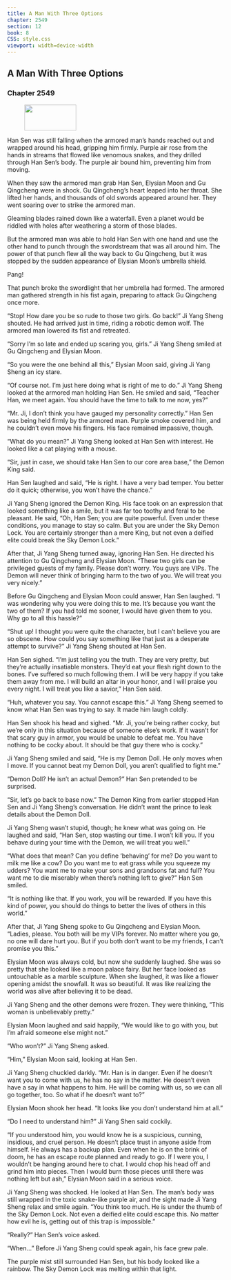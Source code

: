 ```yaml
---
title: A Man With Three Options
chapter: 2549
section: 12
book: 8
CSS: style.css
viewport: width=device-width
---
```


## A Man With Three Options

### Chapter 2549

<figure>
	<img src="../Images/gem.gif" alt="" id="gem" width="120" height="60" />
</figure>

Han Sen was still falling when the armored man’s hands reached out and wrapped around his head, gripping him firmly. Purple air rose from the hands in streams that flowed like venomous snakes, and they drilled through Han Sen’s body. The purple air bound him, preventing him from moving.

When they saw the armored man grab Han Sen, Elysian Moon and Gu Qingcheng were in shock. Gu Qingcheng’s heart leaped into her throat. She lifted her hands, and thousands of old swords appeared around her. They went soaring over to strike the armored man.

Gleaming blades rained down like a waterfall. Even a planet would be riddled with holes after weathering a storm of those blades.

But the armored man was able to hold Han Sen with one hand and use the other hand to punch through the swordstream that was all around him. The power of that punch flew all the way back to Gu Qingcheng, but it was stopped by the sudden appearance of Elysian Moon’s umbrella shield.

Pang!

That punch broke the swordlight that her umbrella had formed. The armored man gathered strength in his fist again, preparing to attack Gu Qingcheng once more.

“Stop! How dare you be so rude to those two girls. Go back!” Ji Yang Sheng shouted. He had arrived just in time, riding a robotic demon wolf. The armored man lowered its fist and retreated.

“Sorry I’m so late and ended up scaring you, girls.” Ji Yang Sheng smiled at Gu Qingcheng and Elysian Moon.

“So you were the one behind all this,” Elysian Moon said, giving Ji Yang Sheng an icy stare.

“Of course not. I’m just here doing what is right of me to do.” Ji Yang Sheng looked at the armored man holding Han Sen. He smiled and said, “Teacher Han, we meet again. You should have the time to talk to me now, yes?”

“Mr. Ji, I don’t think you have gauged my personality correctly.” Han Sen was being held firmly by the armored man. Purple smoke covered him, and he couldn’t even move his fingers. His face remained impassive, though.

“What do you mean?” Ji Yang Sheng looked at Han Sen with interest. He looked like a cat playing with a mouse.

“Sir, just in case, we should take Han Sen to our core area base,” the Demon King said.

Han Sen laughed and said, “He is right. I have a very bad temper. You better do it quick; otherwise, you won’t have the chance.”

Ji Yang Sheng ignored the Demon King. His face took on an expression that looked something like a smile, but it was far too toothy and feral to be pleasant. He said, “Oh, Han Sen; you are quite powerful. Even under these conditions, you manage to stay so calm. But you are under the Sky Demon Lock. You are certainly stronger than a mere King, but not even a deified elite could break the Sky Demon Lock.”

After that, Ji Yang Sheng turned away, ignoring Han Sen. He directed his attention to Gu Qingcheng and Elysian Moon. “These two girls can be privileged guests of my family. Please don’t worry. You guys are VIPs. The Demon will never think of bringing harm to the two of you. We will treat you very nicely.”

Before Gu Qingcheng and Elysian Moon could answer, Han Sen laughed. “I was wondering why you were doing this to me. It’s because you want the two of them? If you had told me sooner, I would have given them to you. Why go to all this hassle?”

“Shut up! I thought you were quite the character, but I can’t believe you are so obscene. How could you say something like that just as a desperate attempt to survive?” Ji Yang Sheng shouted at Han Sen.

Han Sen sighed. “I’m just telling you the truth. They are very pretty, but they’re actually insatiable monsters. They’d eat your flesh right down to the bones. I’ve suffered so much following them. I will be very happy if you take them away from me. I will build an altar in your honor, and I will praise you every night. I will treat you like a savior,” Han Sen said.

“Huh, whatever you say. You cannot escape this.” Ji Yang Sheng seemed to know what Han Sen was trying to say. It made him laugh coldly.

Han Sen shook his head and sighed. “Mr. Ji, you’re being rather cocky, but we’re only in this situation because of someone else’s work. If it wasn’t for that scary guy in armor, you would be unable to defeat me. You have nothing to be cocky about. It should be that guy there who is cocky.”

Ji Yang Sheng smiled and said, “He is my Demon Doll. He only moves when I move. If you cannot beat my Demon Doll, you aren’t qualified to fight me.”

“Demon Doll? He isn’t an actual Demon?” Han Sen pretended to be surprised.

“Sir, let’s go back to base now.” The Demon King from earlier stopped Han Sen and Ji Yang Sheng’s conversation. He didn’t want the prince to leak details about the Demon Doll.

Ji Yang Sheng wasn’t stupid, though; he knew what was going on. He laughed and said, “Han Sen, stop wasting our time. I won’t kill you. If you behave during your time with the Demon, we will treat you well.”

“What does that mean? Can you define ‘behaving’ for me? Do you want to milk me like a cow? Do you want me to eat grass while you squeeze my udders? You want me to make your sons and grandsons fat and full? You want me to die miserably when there’s nothing left to give?” Han Sen smiled.

“It is nothing like that. If you work, you will be rewarded. If you have this kind of power, you should do things to better the lives of others in this world.”

After that, Ji Yang Sheng spoke to Gu Qingcheng and Elysian Moon. “Ladies, please. You both will be my VIPs forever. No matter where you go, no one will dare hurt you. But if you both don’t want to be my friends, I can’t promise you this.”

Elysian Moon was always cold, but now she suddenly laughed. She was so pretty that she looked like a moon palace fairy. But her face looked as untouchable as a marble sculpture. When she laughed, it was like a flower opening amidst the snowfall. It was so beautiful. It was like realizing the world was alive after believing it to be dead.

Ji Yang Sheng and the other demons were frozen. They were thinking, “This woman is unbelievably pretty.”

Elysian Moon laughed and said happily, “We would like to go with you, but I’m afraid someone else might not.”

“Who won’t?” Ji Yang Sheng asked.

“Him,” Elysian Moon said, looking at Han Sen.

Ji Yang Sheng chuckled darkly. “Mr. Han is in danger. Even if he doesn’t want you to come with us, he has no say in the matter. He doesn’t even have a say in what happens to him. He will be coming with us, so we can all go together, too. So what if he doesn’t want to?”

Elysian Moon shook her head. “It looks like you don’t understand him at all.”

“Do I need to understand him?” Ji Yang Shen said cockily.

“If you understood him, you would know he is a suspicious, cunning, insidious, and cruel person. He doesn’t place trust in anyone aside from himself. He always has a backup plan. Even when he is on the brink of doom, he has an escape route planned and ready to go. If I were you, I wouldn’t be hanging around here to chat. I would chop his head off and grind him into pieces. Then I would burn those pieces until there was nothing left but ash,” Elysian Moon said in a serious voice.

Ji Yang Sheng was shocked. He looked at Han Sen. The man’s body was still wrapped in the toxic snake-like purple air, and the sight made Ji Yang Sheng relax and smile again. “You think too much. He is under the thumb of the Sky Demon Lock. Not even a deified elite could escape this. No matter how evil he is, getting out of this trap is impossible.”

“Really?” Han Sen’s voice asked.

“When…” Before Ji Yang Sheng could speak again, his face grew pale.

The purple mist still surrounded Han Sen, but his body looked like a rainbow. The Sky Demon Lock was melting within that light.